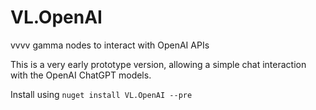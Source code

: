 # VL.OpenAI

vvvv gamma nodes to interact with OpenAI APIs

This is a very early prototype version, allowing a simple chat interaction with the OpenAI ChatGPT models.

Install using `nuget install VL.OpenAI --pre`
